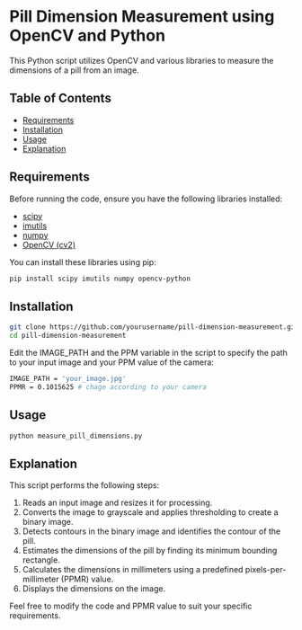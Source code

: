# Pill Dimension Measurement using OpenCV and Python

This Python script utilizes OpenCV and various libraries to measure the dimensions of a pill from an image.

## Table of Contents
- [Requirements](#requirements)
- [Installation](#installation)
- [Usage](#usage)
- [Explanation](#explanation)




## Requirements
Before running the code, ensure you have the following libraries installed:

- [scipy](https://pypi.org/project/scipy/)
- [imutils](https://pypi.org/project/imutils/)
- [numpy](https://pypi.org/project/numpy/)
- [OpenCV (cv2)](https://pypi.org/project/opencv-python/)

You can install these libraries using pip:
```bash
pip install scipy imutils numpy opencv-python
```




## Installation
```bash
git clone https://github.com/yourusername/pill-dimension-measurement.git
cd pill-dimension-measurement
```

Edit the IMAGE_PATH and the PPM variable in the script to specify the path to your input image and your PPM value of the camera:
```bash
IMAGE_PATH = 'your_image.jpg'
PPMR = 0.1015625 # chage according to your camera

```


## Usage

```bash
python measure_pill_dimensions.py
```


## Explanation

This script performs the following steps:

1. Reads an input image and resizes it for processing.
2. Converts the image to grayscale and applies thresholding to create a binary image.
3. Detects contours in the binary image and identifies the contour of the pill.
4. Estimates the dimensions of the pill by finding its minimum bounding rectangle.
5. Calculates the dimensions in millimeters using a predefined pixels-per-millimeter (PPMR) value.
6. Displays the dimensions on the image.

Feel free to modify the code and PPMR value to suit your specific requirements.
